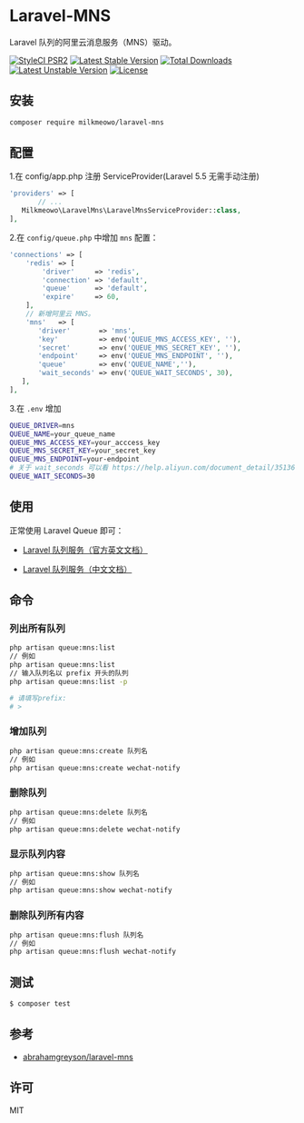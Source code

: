 # Laravel-MNS

Laravel 队列的阿里云消息服务（MNS）驱动。

[![StyleCI PSR2](https://github.styleci.io/repos/135667835/shield)](https://github.styleci.io/repos/135667835)
[![Latest Stable Version](https://poser.pugx.org/milkmeowo/laravel-mns/v/stable)](https://packagist.org/packages/milkmeowo/laravel-mns)
[![Total Downloads](https://poser.pugx.org/milkmeowo/laravel-mns/downloads)](https://packagist.org/packages/milkmeowo/laravel-mns)
[![Latest Unstable Version](https://poser.pugx.org/milkmeowo/laravel-mns/v/unstable)](https://packagist.org/packages/milkmeowo/laravel-mns)
[![License](https://poser.pugx.org/milkmeowo/laravel-mns/license)](https://packagist.org/packages/milkmeowo/laravel-mns)

## 安装

```bash
composer require milkmeowo/laravel-mns
```

## 配置

1.在 config/app.php 注册 ServiceProvider(Laravel 5.5 无需手动注册)

```php
'providers' => [
       // ...
   Milkmeowo\LaravelMns\LaravelMnsServiceProvider::class,
],
```
   
2.在 `config/queue.php` 中增加 `mns` 配置：

```php
'connections' => [
    'redis' => [
        'driver'     => 'redis',
        'connection' => 'default',
        'queue'      => 'default',
        'expire'     => 60,
    ],
    // 新增阿里云 MNS。
    'mns'   => [
       'driver'       => 'mns',
       'key'          => env('QUEUE_MNS_ACCESS_KEY', ''),
       'secret'       => env('QUEUE_MNS_SECRET_KEY', ''),
       'endpoint'     => env('QUEUE_MNS_ENDPOINT', ''),
       'queue'        => env('QUEUE_NAME',''),
       'wait_seconds' => env('QUEUE_WAIT_SECONDS', 30),
   ],
],
```

3.在 `.env` 增加

```bash
QUEUE_DRIVER=mns
QUEUE_NAME=your_queue_name
QUEUE_MNS_ACCESS_KEY=your_acccess_key
QUEUE_MNS_SECRET_KEY=your_secret_key
QUEUE_MNS_ENDPOINT=your-endpoint
# 关于 wait_seconds 可以看 https://help.aliyun.com/document_detail/35136.html
QUEUE_WAIT_SECONDS=30
```

## 使用

正常使用 Laravel Queue 即可：

* [Laravel 队列服务（官方英文文档）](https://laravel.com/docs/5.6/queues)

* [Laravel 队列服务（中文文档）](https://laravel-china.org/docs/laravel/5.6/queues/1395)

## 命令

### 列出所有队列

```bash
php artisan queue:mns:list 
// 例如
php artisan queue:mns:list
// 输入队列名以 prefix 开头的队列
php artisan queue:mns:list -p

# 请填写prefix:
# >

```

### 增加队列

```bash
php artisan queue:mns:create 队列名
// 例如
php artisan queue:mns:create wechat-notify
```

### 删除队列

```bash
php artisan queue:mns:delete 队列名
// 例如
php artisan queue:mns:delete wechat-notify
```

### 显示队列内容

```bash
php artisan queue:mns:show 队列名
// 例如
php artisan queue:mns:show wechat-notify
```

### 删除队列所有内容

```bash
php artisan queue:mns:flush 队列名
// 例如
php artisan queue:mns:flush wechat-notify
```

## 测试

``` bash
$ composer test
```

## 参考

- [abrahamgreyson/laravel-mns](https://github.com/abrahamgreyson/laravel-mns)

## 许可

MIT
